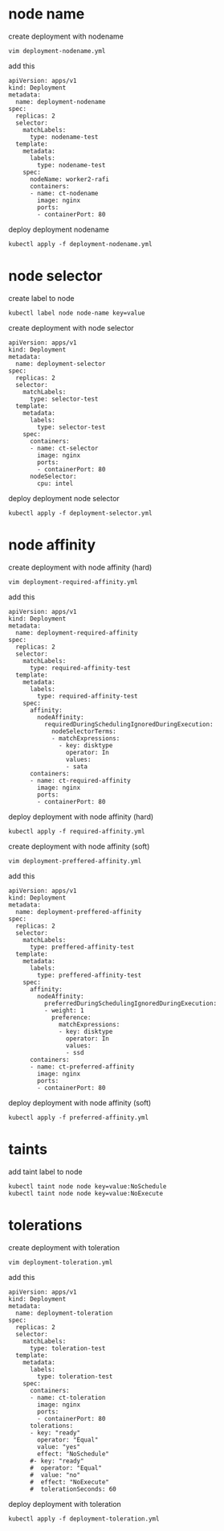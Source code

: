 # node name
create deployment with nodename
```
vim deployment-nodename.yml
```

add this
```
apiVersion: apps/v1
kind: Deployment
metadata:
  name: deployment-nodename
spec:
  replicas: 2
  selector:
    matchLabels:
      type: nodename-test
  template:
    metadata:
      labels:
        type: nodename-test
    spec:
      nodeName: worker2-rafi
      containers:
      - name: ct-nodename
        image: nginx
        ports:
        - containerPort: 80
```

deploy deployment nodename
```
kubectl apply -f deployment-nodename.yml
```
# node selector
create label to node
```
kubectl label node node-name key=value
```

create deployment with node selector
```
apiVersion: apps/v1
kind: Deployment
metadata:
  name: deployment-selector
spec:
  replicas: 2
  selector:
    matchLabels:
      type: selector-test
  template:
    metadata:
      labels:
        type: selector-test
    spec:
      containers:
      - name: ct-selector
        image: nginx
        ports:
        - containerPort: 80
      nodeSelector:
        cpu: intel
```

deploy deployment node selector
```
kubectl apply -f deployment-selector.yml
```
# node affinity
create deployment with node affinity (hard)
```
vim deployment-required-affinity.yml
```

add this
```
apiVersion: apps/v1
kind: Deployment
metadata:
  name: deployment-required-affinity
spec:
  replicas: 2
  selector:
    matchLabels:
      type: required-affinity-test
  template:
    metadata:
      labels:
        type: required-affinity-test
    spec:
      affinity:
        nodeAffinity:
          requiredDuringSchedulingIgnoredDuringExecution:
            nodeSelectorTerms:
            - matchExpressions:
              - key: disktype
                operator: In
                values:
                - sata
      containers:
      - name: ct-required-affinity
        image: nginx
        ports:
        - containerPort: 80
```

deploy deployment with node affinity (hard)
```
kubectl apply -f required-affinity.yml
```

create deployment with node affinity (soft)
```
vim deployment-preffered-affinity.yml
```

add this
```
apiVersion: apps/v1
kind: Deployment
metadata:
  name: deployment-preffered-affinity
spec:
  replicas: 2
  selector:
    matchLabels:
      type: preffered-affinity-test
  template:
    metadata:
      labels:
        type: preffered-affinity-test
    spec:
      affinity:
        nodeAffinity:
          preferredDuringSchedulingIgnoredDuringExecution:
          - weight: 1
            preference:
              matchExpressions:
              - key: disktype
                operator: In
                values:
                - ssd
      containers:
      - name: ct-preferred-affinity
        image: nginx
        ports:
        - containerPort: 80
```

deploy deployment with node affinity (soft)
```
kubectl apply -f preferred-affinity.yml
```

# taints
add taint label to node
```
kubectl taint node node key=value:NoSchedule
kubectl taint node node key=value:NoExecute
```

# tolerations
create deployment with toleration
```
vim deployment-toleration.yml
```

add this
```
apiVersion: apps/v1
kind: Deployment
metadata:
  name: deployment-toleration
spec:
  replicas: 2
  selector:
    matchLabels:
      type: toleration-test
  template:
    metadata:
      labels:
        type: toleration-test
    spec:
      containers:
      - name: ct-toleration
        image: nginx
        ports:
        - containerPort: 80
      tolerations:
      - key: "ready"
        operator: "Equal"
        value: "yes"
        effect: "NoSchedule"
      #- key: "ready"
      #  operator: "Equal"
      #  value: "no"
      #  effect: "NoExecute"
      #  tolerationSeconds: 60
```

deploy deployment with toleration
```
kubectl apply -f deployment-toleration.yml
```
